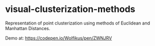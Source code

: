 # visual-clusterization-methods
Representation of point clusterization using methods of Euclidean and Manhattan Distances.

Demo at: https://codepen.io/Wolfikus/pen/ZWNJRV
